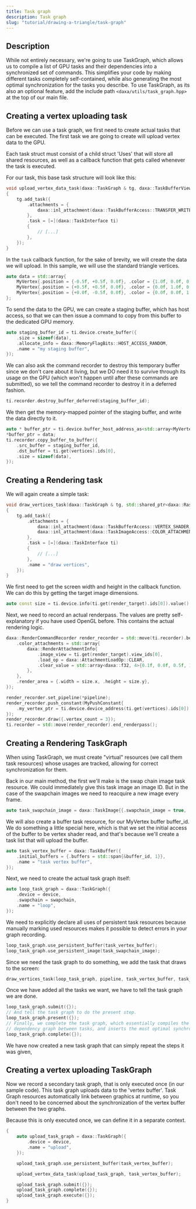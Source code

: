 ```yaml
---
title: Task graph
description: Task graph
slug: "tutorial/drawing-a-triangle/task-graph"
---
```


## Description

While not entirely necessary, we're going to use TaskGraph, which allows us to compile a list of GPU tasks and their dependencies into a synchronized set of commands. This simplifies your code by making different tasks completely self-contained, while also generating the most optimal synchronization for the tasks you describe. To use TaskGraph, as its also an optional feature, add the include path `<daxa/utils/task_graph.hpp>` at the top of our main file.

## Creating a vertex uploading task

Before we can use a task graph, we first need to create actual tasks that can be executed. The first task we are going to create will upload vertex data to the GPU.

Each task struct must consist of a child struct 'Uses' that will store all shared resources, as well as a callback function that gets called whenever the task is executed.

For our task, this base task structure will look like this:

```cpp
void upload_vertex_data_task(daxa::TaskGraph & tg, daxa::TaskBufferView vertices)
{
    tg.add_task({
        .attachments = {
            daxa::inl_attachment(daxa::TaskBufferAccess::TRANSFER_WRITE, vertices),
        },
        .task = [=](daxa::TaskInterface ti)
        {
            // [...]
        },
    });
}
```

In the `task` callback function, for the sake of brevity, we will create the data we will upload. In this sample, we will use the standard triangle vertices.

```cpp
auto data = std::array{
    MyVertex{.position = {-0.5f, +0.5f, 0.0f}, .color = {1.0f, 0.0f, 0.0f}},
    MyVertex{.position = {+0.5f, +0.5f, 0.0f}, .color = {0.0f, 1.0f, 0.0f}},
    MyVertex{.position = {+0.0f, -0.5f, 0.0f}, .color = {0.0f, 0.0f, 1.0f}},
};
```

To send the data to the GPU, we can create a staging buffer, which has host access, so that we can then issue a command to copy from this buffer to the dedicated GPU memory.

```cpp
auto staging_buffer_id = ti.device.create_buffer({
    .size = sizeof(data),
    .allocate_info = daxa::MemoryFlagBits::HOST_ACCESS_RANDOM,
    .name = "my staging buffer",
});
```

We can also ask the command recorder to destroy this temporary buffer since we don't care about it living, but we DO need it to survive through its usage on the GPU (which won't happen until after these commands are submitted), so we tell the command recorder to destroy it in a deferred fashion.

```cpp
ti.recorder.destroy_buffer_deferred(staging_buffer_id);
```

We then get the memory-mapped pointer of the staging buffer, and write the data directly to it.

```cpp
auto * buffer_ptr = ti.device.buffer_host_address_as<std::array<MyVertex, 3>>(staging_buffer_id).value();
*buffer_ptr = data;
ti.recorder.copy_buffer_to_buffer({
    .src_buffer = staging_buffer_id,
    .dst_buffer = ti.get(vertices).ids[0],
    .size = sizeof(data),
});
```

## Creating a Rendering task

We will again create a simple task:

```cpp
void draw_vertices_task(daxa::TaskGraph & tg, std::shared_ptr<daxa::RasterPipeline> pipeline, daxa::TaskBufferView vertices, daxa::TaskImageView render_target)
{
    tg.add_task({
        .attachments = {
            daxa::inl_attachment(daxa::TaskBufferAccess::VERTEX_SHADER_READ, vertices),
            daxa::inl_attachment(daxa::TaskImageAccess::COLOR_ATTACHMENT, daxa::ImageViewType::REGULAR_2D, render_target),
        },
        .task = [=](daxa::TaskInterface ti)
        {
            // [...]
        },
        .name = "draw vertices",
    });
}
```

We first need to get the screen width and height in the callback function. We can do this by getting the target image dimensions.

```cpp
auto const size = ti.device.info(ti.get(render_target).ids[0]).value().size;
```

Next, we need to record an actual renderpass. The values are pretty self-explanatory if you have used OpenGL before. This contains the actual rendering logic.

```cpp
daxa::RenderCommandRecorder render_recorder = std::move(ti.recorder).begin_renderpass({
    .color_attachments = std::array{
        daxa::RenderAttachmentInfo{
            .image_view = ti.get(render_target).view_ids[0],
            .load_op = daxa::AttachmentLoadOp::CLEAR,
            .clear_value = std::array<daxa::f32, 4>{0.1f, 0.0f, 0.5f, 1.0f},
        },
    },
    .render_area = {.width = size.x, .height = size.y},
});

render_recorder.set_pipeline(*pipeline);
render_recorder.push_constant(MyPushConstant{
    .my_vertex_ptr = ti.device.device_address(ti.get(vertices).ids[0]).value(),
});
render_recorder.draw({.vertex_count = 3});
ti.recorder = std::move(render_recorder).end_renderpass();
```

## Creating a Rendering TaskGraph

When using TaskGraph, we must create "virtual" resources (we call them task resources) whose usages are tracked, allowing for correct synchronization for them.

Back in our main method, the first we'll make is the swap chain image task resource. We could immediately give this task image an image ID. But in the case of the swapchain images we need to reacquire a new image every frame.

```cpp
auto task_swapchain_image = daxa::TaskImage{{.swapchain_image = true, .name = "swapchain image"}};
```

We will also create a buffer task resource, for our MyVertex buffer buffer_id. We do something a little special here, which is that we set the initial access of the buffer to be vertex shader read, and that's because we'll create a task list that will upload the buffer.

```cpp
auto task_vertex_buffer = daxa::TaskBuffer({
    .initial_buffers = {.buffers = std::span{&buffer_id, 1}},
    .name = "task vertex buffer",
});
```

Next, we need to create the actual task graph itself:

```cpp
auto loop_task_graph = daxa::TaskGraph({
    .device = device,
    .swapchain = swapchain,
    .name = "loop",
});
```

We need to explicitly declare all uses of persistent task resources because manually marking used resources makes it possible to detect errors in your graph recording.

```cpp
loop_task_graph.use_persistent_buffer(task_vertex_buffer);
loop_task_graph.use_persistent_image(task_swapchain_image);
```

Since we need the task graph to do something, we add the task that draws to the screen:

```cpp
draw_vertices_task(loop_task_graph, pipeline, task_vertex_buffer, task_swapchain_image);
```

Once we have added all the tasks we want, we have to tell the task graph we are done.

```cpp
loop_task_graph.submit({});
// And tell the task graph to do the present step.
loop_task_graph.present({});
// Finally, we complete the task graph, which essentially compiles the
// dependency graph between tasks, and inserts the most optimal synchronization!
loop_task_graph.complete({});
```

We have now created a new task graph that can simply repeat the steps it was given,

## Creating a vertex uploading TaskGraph

Now we record a secondary task graph, that is only executed once (in our sample code). This task graph uploads data to the 'vertex buffer'. Task Graph resources automatically link between graphics at runtime, so you don't need to be concerned about the synchronization of the vertex buffer between the two graphs.

Because this is only executed once, we can define it in a separate context.

```cpp
{
    auto upload_task_graph = daxa::TaskGraph({
        .device = device,
        .name = "upload",
    });

    upload_task_graph.use_persistent_buffer(task_vertex_buffer);

    upload_vertex_data_task(upload_task_graph, task_vertex_buffer);

    upload_task_graph.submit({});
    upload_task_graph.complete({});
    upload_task_graph.execute({});
}
```

